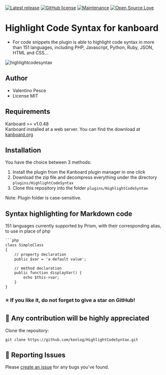 [![Latest release](https://img.shields.io/github/release/kenlog/HighlightCodeSyntax.svg)](https://github.com/kenlog/HighlightCodeSyntax/releases)
[![GitHub license](https://img.shields.io/github/license/Naereen/StrapDown.js.svg)](https://github.com/kenlog/HighlightCodeSyntax/blob/master/LICENSE)
[![Maintenance](https://img.shields.io/badge/Maintained%3F-yes-green.svg)](https://github.com/kenlog/HighlightCodeSyntax/graphs/contributors)
[![Open Source Love](https://badges.frapsoft.com/os/v1/open-source.svg?v=103)]()

# Highlight Code Syntax for kanboard

- For code snippets the plugin is able to highlight code syntax in more than 151 languages, including PHP, Javascript, Python, Ruby, JSON, HTML and CSS...

![highlightcodesyntax](https://user-images.githubusercontent.com/11728231/50385386-2cbe9900-06d5-11e9-9a95-0988d795becc.jpg)

Author
------------
- Valentino Pesce
- License MIT

Requirements
------------
Kanboard >= v1.0.48  
Kanboard installed at a web server.
You can find the download at [kanboard.org](https://kanboard.org/)

Installation
------------
You have the choice between 3 methods:

1. Install the plugin from the Kanboard plugin manager in one click
2. Download the zip file and decompress everything under the directory `plugins/HighlightCodeSyntax`
3. Clone this repository into the folder `plugins/HighlightCodeSyntax`

Note: Plugin folder is case-sensitive.

Syntax highlighting for Markdown code
------------
151 languages currently supported by Prism, with their corresponding alias, to use in place of php
 
```diff
```php
class SimpleClass
{
    // property declaration
    public $var = 'a default value';

    // method declaration
    public function displayVar() {
        echo $this->var;
    }
}
```

### :star: If you like it, do not forget to give a star on GitHub!

:construction_worker: Any contribution will be highly appreciated
------------
Clone the repository: 
```console 
git clone https://github.com/kenlog/HighlightCodeSyntax.git
```
:bug: Reporting Issues
------------
Please [create an issue](https://github.com/kenlog/HighlightCodeSyntax/issues) for any bugs you've found.
